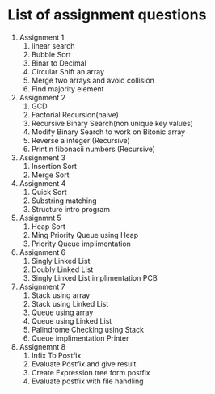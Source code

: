 # List of assignment questions

1. Assignment 1
    1. linear search
    2. Bubble Sort
    3. Binar to Decimal
    4. Circular Shift an array
    5. Merge two arrays and avoid collision
    6. Find majority element
2. Assignment 2
    1. GCD
    2. Factorial Recursion(naive)
    3. Recursive Binary Search(non unique key values)
    4. Modify Binary Search to work on Bitonic array
    5. Reverse a integer (Recursive)
    6. Print n fibonacii numbers (Recursive)
3. Assignment 3
    1. Insertion Sort
    2. Merge Sort
4. Assignment 4
    1. Quick Sort
    2. Substring matching
    3. Structure intro program
5. Assignmnt 5
    1. Heap Sort
    2. Ming Priority Queue using Heap
    3. Priority Queue implimentation
6. Assignment 6
    1. Singly Linked List
    2. Doubly Linked List
    3. Singly Linked List implimentation PCB
7. Assignment 7
    1. Stack using array
    2. Stack using Linked List
    3. Queue using array
    4. Queue using Linked List
    5. Palindrome Checking using Stack
    6. Queue implimentation Printer
8. Assignemnt 8
    1. Infix To Postfix
    2. Evaluate Postfix and give result
    3. Create Expression tree form postfix
    4. Evaluate postfix with file handling